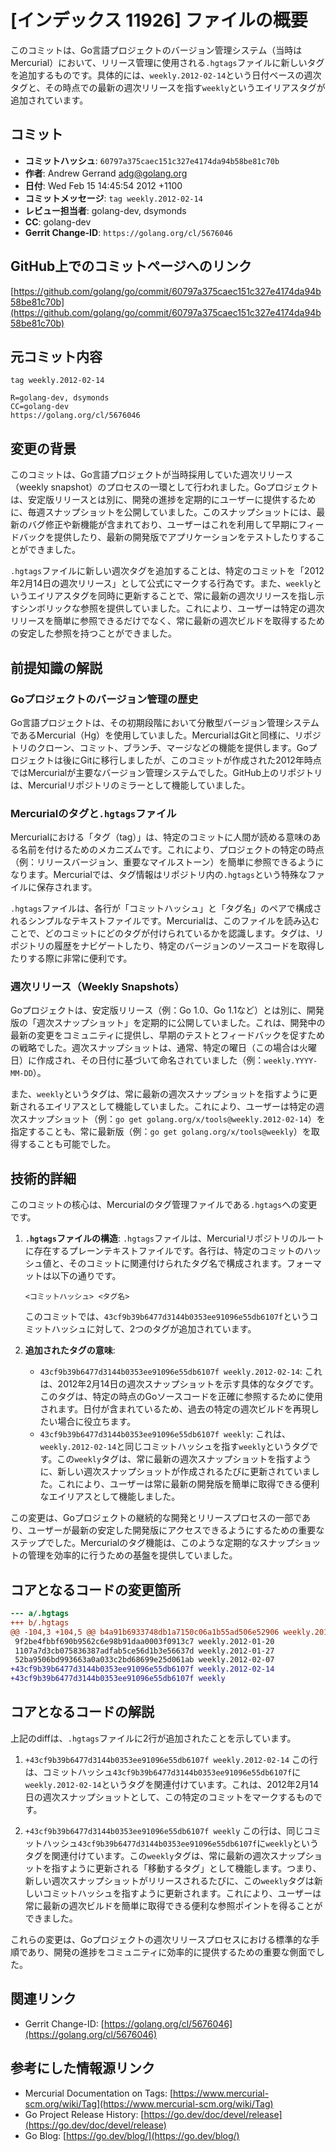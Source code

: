 # [インデックス 11926] ファイルの概要

このコミットは、Go言語プロジェクトのバージョン管理システム（当時はMercurial）において、リリース管理に使用される`.hgtags`ファイルに新しいタグを追加するものです。具体的には、`weekly.2012-02-14`という日付ベースの週次タグと、その時点での最新の週次リリースを指す`weekly`というエイリアスタグが追加されています。

## コミット

-   **コミットハッシュ**: `60797a375caec151c327e4174da94b58be81c70b`
-   **作者**: Andrew Gerrand <adg@golang.org>
-   **日付**: Wed Feb 15 14:45:54 2012 +1100
-   **コミットメッセージ**: `tag weekly.2012-02-14`
-   **レビュー担当者**: golang-dev, dsymonds
-   **CC**: golang-dev
-   **Gerrit Change-ID**: `https://golang.org/cl/5676046`

## GitHub上でのコミットページへのリンク

[https://github.com/golang/go/commit/60797a375caec151c327e4174da94b58be81c70b](https://github.com/golang/go/commit/60797a375caec151c327e4174da94b58be81c70b)

## 元コミット内容

```
tag weekly.2012-02-14

R=golang-dev, dsymonds
CC=golang-dev
https://golang.org/cl/5676046
```

## 変更の背景

このコミットは、Go言語プロジェクトが当時採用していた週次リリース（weekly snapshot）のプロセスの一環として行われました。Goプロジェクトは、安定版リリースとは別に、開発の進捗を定期的にユーザーに提供するために、毎週スナップショットを公開していました。このスナップショットには、最新のバグ修正や新機能が含まれており、ユーザーはこれを利用して早期にフィードバックを提供したり、最新の開発版でアプリケーションをテストしたりすることができました。

`.hgtags`ファイルに新しい週次タグを追加することは、特定のコミットを「2012年2月14日の週次リリース」として公式にマークする行為です。また、`weekly`というエイリアスタグを同時に更新することで、常に最新の週次リリースを指し示すシンボリックな参照を提供していました。これにより、ユーザーは特定の週次リリースを簡単に参照できるだけでなく、常に最新の週次ビルドを取得するための安定した参照を持つことができました。

## 前提知識の解説

### Goプロジェクトのバージョン管理の歴史

Go言語プロジェクトは、その初期段階において分散型バージョン管理システムであるMercurial（Hg）を使用していました。MercurialはGitと同様に、リポジトリのクローン、コミット、ブランチ、マージなどの機能を提供します。Goプロジェクトは後にGitに移行しましたが、このコミットが作成された2012年時点ではMercurialが主要なバージョン管理システムでした。GitHub上のリポジトリは、Mercurialリポジトリのミラーとして機能していました。

### Mercurialのタグと`.hgtags`ファイル

Mercurialにおける「タグ（tag）」は、特定のコミットに人間が読める意味のある名前を付けるためのメカニズムです。これにより、プロジェクトの特定の時点（例：リリースバージョン、重要なマイルストーン）を簡単に参照できるようになります。Mercurialでは、タグ情報はリポジトリ内の`.hgtags`という特殊なファイルに保存されます。

`.hgtags`ファイルは、各行が「コミットハッシュ」と「タグ名」のペアで構成されるシンプルなテキストファイルです。Mercurialは、このファイルを読み込むことで、どのコミットにどのタグが付けられているかを認識します。タグは、リポジトリの履歴をナビゲートしたり、特定のバージョンのソースコードを取得したりする際に非常に便利です。

### 週次リリース（Weekly Snapshots）

Goプロジェクトは、安定版リリース（例：Go 1.0、Go 1.1など）とは別に、開発版の「週次スナップショット」を定期的に公開していました。これは、開発中の最新の変更をコミュニティに提供し、早期のテストとフィードバックを促すための戦略でした。週次スナップショットは、通常、特定の曜日（この場合は火曜日）に作成され、その日付に基づいて命名されていました（例：`weekly.YYYY-MM-DD`）。

また、`weekly`というタグは、常に最新の週次スナップショットを指すように更新されるエイリアスとして機能していました。これにより、ユーザーは特定の週次スナップショット（例：`go get golang.org/x/tools@weekly.2012-02-14`）を指定することも、常に最新版（例：`go get golang.org/x/tools@weekly`）を取得することも可能でした。

## 技術的詳細

このコミットの核心は、Mercurialのタグ管理ファイルである`.hgtags`への変更です。

1.  **`.hgtags`ファイルの構造**:
    `.hgtags`ファイルは、Mercurialリポジトリのルートに存在するプレーンテキストファイルです。各行は、特定のコミットのハッシュ値と、そのコミットに関連付けられたタグ名で構成されます。フォーマットは以下の通りです。
    ```
    <コミットハッシュ> <タグ名>
    ```
    このコミットでは、`43cf9b39b6477d3144b0353ee91096e55db6107f`というコミットハッシュに対して、2つのタグが追加されています。

2.  **追加されたタグの意味**:
    *   `43cf9b39b6477d3144b0353ee91096e55db6107f weekly.2012-02-14`:
        これは、2012年2月14日の週次スナップショットを示す具体的なタグです。このタグは、特定の時点のGoソースコードを正確に参照するために使用されます。日付が含まれているため、過去の特定の週次ビルドを再現したい場合に役立ちます。
    *   `43cf9b39b6477d3144b0353ee91096e55db6107f weekly`:
        これは、`weekly.2012-02-14`と同じコミットハッシュを指す`weekly`というタグです。この`weekly`タグは、常に最新の週次スナップショットを指すように、新しい週次スナップショットが作成されるたびに更新されていました。これにより、ユーザーは常に最新の開発版を簡単に取得できる便利なエイリアスとして機能しました。

この変更は、Goプロジェクトの継続的な開発とリリースプロセスの一部であり、ユーザーが最新の安定した開発版にアクセスできるようにするための重要なステップでした。Mercurialのタグ機能は、このような定期的なスナップショットの管理を効率的に行うための基盤を提供していました。

## コアとなるコードの変更箇所

```diff
--- a/.hgtags
+++ b/.hgtags
@@ -104,3 +104,5 @@ b4a91b6933748db1a7150c06a1b55ad506e52906 weekly.2011-11-18
 9f2be4fbbf690b9562c6e98b91daa0003f0913c7 weekly.2012-01-20
 1107a7d3cb075836387adfab5ce56d1b3e56637d weekly.2012-01-27
 52ba9506bd993663a0a033c2bd68699e25d061ab weekly.2012-02-07
+43cf9b39b6477d3144b0353ee91096e55db6107f weekly.2012-02-14
+43cf9b39b6477d3144b0353ee91096e55db6107f weekly
```

## コアとなるコードの解説

上記のdiffは、`.hgtags`ファイルに2行が追加されたことを示しています。

1.  `+43cf9b39b6477d3144b0353ee91096e55db6107f weekly.2012-02-14`
    この行は、コミットハッシュ`43cf9b39b6477d3144b0353ee91096e55db6107f`に`weekly.2012-02-14`というタグを関連付けています。これは、2012年2月14日の週次スナップショットとして、この特定のコミットをマークするものです。

2.  `+43cf9b39b6477d3144b0353ee91096e55db6107f weekly`
    この行は、同じコミットハッシュ`43cf9b39b6477d3144b0353ee91096e55db6107f`に`weekly`というタグを関連付けています。この`weekly`タグは、常に最新の週次スナップショットを指すように更新される「移動するタグ」として機能します。つまり、新しい週次スナップショットがリリースされるたびに、この`weekly`タグは新しいコミットハッシュを指すように更新されます。これにより、ユーザーは常に最新の週次ビルドを簡単に取得できる便利な参照ポイントを得ることができました。

これらの変更は、Goプロジェクトの週次リリースプロセスにおける標準的な手順であり、開発の進捗をコミュニティに効率的に提供するための重要な側面でした。

## 関連リンク

-   Gerrit Change-ID: [https://golang.org/cl/5676046](https://golang.org/cl/5676046)

## 参考にした情報源リンク

-   Mercurial Documentation on Tags: [https://www.mercurial-scm.org/wiki/Tag](https://www.mercurial-scm.org/wiki/Tag)
-   Go Project Release History: [https://go.dev/doc/devel/release](https://go.dev/doc/devel/release)
-   Go Blog: [https://go.dev/blog/](https://go.dev/blog/)

